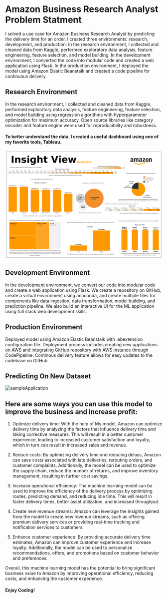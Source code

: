 # Amazon Business Research Analyst Problem Statment
I solved a use case for Amazon Business Research Analyst by predicting the delivery time for an order. I created three environments: research, development, and production. In the research environment, I collected and cleaned data from Kaggle, performed exploratory data analysis, feature engineering, feature selection, and model building. In the development environment, I converted the code into modular code and created a web application using Flask. In the production environment, I deployed the model using Amazon Elastic Beanstalk and created a code pipeline for continuous delivery.


## Research Environment
In the research environment, I collected and cleaned data from Kaggle, performed exploratory data analysis, feature engineering, feature selection, and model building using regression algorithms with hyperparameter optimization for maximum accuracy. Open source libraries like category encoder and feature engine were used for reproducibility and robustness.
#### To better understand the data, I created a useful dashboard using one of my favorite tools, Tableau.
<img src="dv.png" alt="Dashboard that I have created while dealing with research environment to understand the data">

## Development Environment
In the development environment, we convert our code into modular code and create a web application using Flask. We create a repository on GitHub, create a virtual environment using anaconda, and create multiple files for components like data ingestion, data transformation, model building, and prediction pipeline. We also build an interactive UI for the ML application using full stack web development skills.


## Production Environment
Deployed model using Amazon Elastic Beanstalk with .ebextension configuration file. Deployment process includes creating new applications on AWS and integrating GitHub repository with AWS instance through CodePipeline. Continous delivery feature allows for easy updates to the codebase on GitHub.


## Predicting On New Dataset

<img src="sampleApp.gif" alt="sampleApplication">


## Here are some ways you can use this model to improve the business and increase profit:

1) Optimize delivery time: With the help of My model, Amazon can optimize delivery time by analyzing the factors that influence delivery time and taking corrective measures. This will result in a better customer experience, leading to increased customer satisfaction and loyalty, which in turn can result in increased sales and revenue.

2) Reduce costs: By optimizing delivery time and reducing delays, Amazon can save costs associated with late deliveries, rerouting orders, and customer complaints. Additionally, the model can be used to optimize the supply chain, reduce the number of returns, and improve inventory management, resulting in further cost savings.

3) Increase operational efficiency: The machine learning model can be used to improve the efficiency of the delivery process by optimizing routes, predicting demand, and reducing idle time. This will result in faster delivery times, better asset utilization, and increased throughput.

4) Create new revenue streams: Amazon can leverage the insights gained from the model to create new revenue streams, such as offering premium delivery services or providing real-time tracking and notification services to customers.

5) Enhance customer experience: By providing accurate delivery time estimates, Amazon can improve customer experience and increase loyalty. Additionally, the model can be used to personalize recommendations, offers, and promotions based on customer behavior and preferences.




Overall, this machine learning model has the potential to bring significant business value to Amazon by improving operational efficiency, reducing costs, and enhancing the customer experience.
#### Enjoy Coding!
